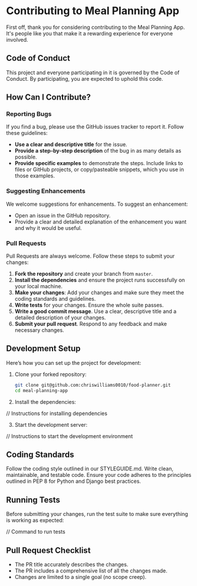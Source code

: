 # Contributing to Meal Planning App

First off, thank you for considering contributing to the Meal Planning App. It's people like you that make it a rewarding experience for everyone involved.

## Code of Conduct
This project and everyone participating in it is governed by the Code of Conduct. By participating, you are expected to uphold this code.

## How Can I Contribute?

### Reporting Bugs
If you find a bug, please use the GitHub issues tracker to report it. Follow these guidelines:
- **Use a clear and descriptive title** for the issue.
- **Provide a step-by-step description** of the bug in as many details as possible.
- **Provide specific examples** to demonstrate the steps. Include links to files or GitHub projects, or copy/pasteable snippets, which you use in those examples.

### Suggesting Enhancements
We welcome suggestions for enhancements. To suggest an enhancement:
- Open an issue in the GitHub repository.
- Provide a clear and detailed explanation of the enhancement you want and why it would be useful.

### Pull Requests
Pull Requests are always welcome. Follow these steps to submit your changes:
1. **Fork the repository** and create your branch from `master`.
2. **Install the dependencies** and ensure the project runs successfully on your local machine.
3. **Make your changes**: Add your changes and make sure they meet the coding standards and guidelines.
4. **Write tests** for your changes. Ensure the whole suite passes.
5. **Write a good commit message**. Use a clear, descriptive title and a detailed description of your changes.
6. **Submit your pull request**. Respond to any feedback and make necessary changes.

## Development Setup
Here’s how you can set up the project for development:

1. Clone your forked repository:
   ```bash
   git clone git@github.com:chriswilliams0010/food-planner.git
   cd meal-planning-app
   
2. Install the dependencies:

// Instructions for installing dependencies

3. Start the development server:

// Instructions to start the development environment

## Coding Standards

Follow the coding style outlined in our STYLEGUIDE.md.
Write clean, maintainable, and testable code.
Ensure your code adheres to the principles outlined in PEP 8 for Python and Django best practices.

## Running Tests

Before submitting your changes, run the test suite to make sure everything is working as expected:

// Command to run tests


## Pull Request Checklist

- The PR title accurately describes the changes.
- The PR includes a comprehensive list of all the changes made.
- Changes are limited to a single goal (no scope creep).
